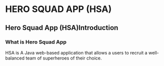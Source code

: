 # HERO SQUAD APP (HSA)

## Hero Squad App (HSA)Introduction

### What is Hero Squad App
HSA is A Java web-based application that allows a users to recruit a well-balanced team of superheroes of their choice. 